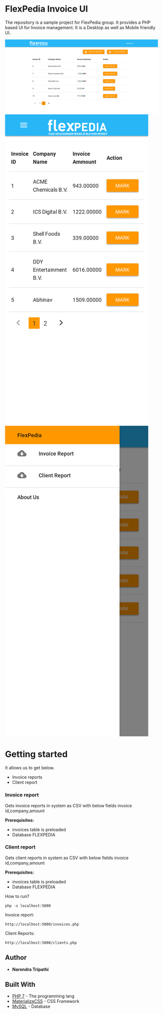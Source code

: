 # FlexPedia Invoice UI
The repository is a sample project for FlexPedia group. It provides a PHP based UI for Invoice management. It is a Desktop as well as Mobile friendly UI.

![Desktop UI](docImages/desktop-ui.png)
![Mobile UI](docImages/mobile-ui.png)
![Mobile Sidenav UI](docImages/mobile-sidenav.png)

# Getting started
It allows us to get below.
* Invoice reports
* Client report

### Invoice report
Gets invoice reports in system as CSV with below fields invoice id,company,amount

**Prerequisites:**
* invoices table is preloaded
* Database FLEXPEDIA


### Client report
Gets client reports in system as CSV with below fields invoice id,company,amount

**Prerequisites:**
* invoices table is preloaded
* Database FLEXPEDIA

How to run?
```
php -s localhost:5000
```

Invoice report:
```
http://localhost:5000/invoices.php
```

Client Reports:
```
http://localhost:5000/clients.php
```


## Author

* **Narendra Tripathi** 

## Built With

* [PHP 7](https://www.php.net/) - The programming lang
* [MaterializeCSS](https://materializecss.com/) - CSS Framework
* [ MySQL](https://www.mysql.com/) - Database

